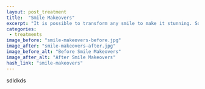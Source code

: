 ```yaml
---
layout: post_treatment
title:  "Smile Makeovers"
excerpt: "It is possible to transform any smile to make it stunning. Sometimes it is as simple as placing a few artfully placed white fillings, and other times it may require a combination of straightening, whitening, and veneers to achieve the perfect result."
categories:
 - treatments
image_before: "smile-makeovers-before.jpg"
image_after: "smile-makeovers-after.jpg"
image_before_alt: "Before Smile Makeovers"
image_after_alt: "After Smile Makeovers"
hash_link: "smile-makeovers"
---
```


sdldkds
